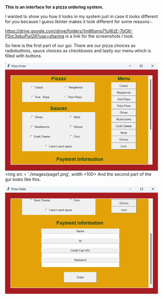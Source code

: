 **This is an interface for a pizza ordering system.**

I wanted to show you how it looks in my system just in case it looks different for you-because I guess tkinter makes it look different for some reasons-.

https://drive.google.com/drive/folders/1m86smq71uWzE-7bO6-PSrc3xbuPixI28?usp=sharing is a link for the screenshots I took.

So here is the first part of our gui. There are our pizza choices as radiobuttons, sauce choices as checkboxes and lastly our menu which is filled with buttons.

![This is an image |320x251](./images/page1.png)
<img src = './images/page1.png', width =100>
And the second part of the gui looks like this.

![This is an image](./images/page2.png)





